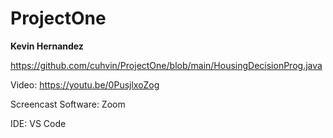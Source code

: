# ProjectOne
**Kevin Hernandez**

https://github.com/cuhvin/ProjectOne/blob/main/HousingDecisionProg.java

Video: https://youtu.be/0PusjlxoZog

Screencast Software: Zoom

IDE: VS Code